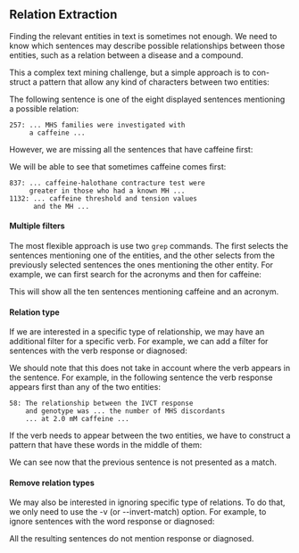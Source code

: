 <script>
import Execute from "$components/Execute.svelte";
</script>

## Relation Extraction

Finding the relevant entities in text is sometimes not enough. We need to
know which sentences may describe possible relationships between those entities, such as a relation between a disease and a compound.

This a complex text mining challenge, but a simple approach is to con-
struct a pattern that allow any kind of characters between two entities:

<Execute command="grep -n -w -E 'MH[SNE]?.*(C|c)affeine' chebi_27732_sentences.txt" />

The following sentence is one of the eight displayed sentences mentioning
a possible relation:

```text
257: ... MHS families were investigated with
     a caffeine ...
```

However, we are missing all the sentences that have caffeine first:
<Execute command="grep -n -w -E '(C|c)affeine.*MH[SNE]?' chebi_27732_sentences.txt" />

We will be able to see that sometimes caffeine comes first:

```text
837: ... caffeine-halothane contracture test were
     greater in those who had a known MH ...
1132: ... caffeine threshold and tension values
      and the MH ...
```

#### Multiple filters

The most flexible approach is use two `grep` commands. The first selects the
sentences mentioning one of the entities, and the other selects from the previously selected sentences the ones mentioning the other entity. For example,
we can first search for the acronyms and then for caffeine:

<Execute command="grep -n -w -E 'MH[SNE]?' chebi_27732_sentences.txt | grep -w -E '(C|c)affeine'" />

This will show all the ten sentences mentioning caffeine and an acronym.

#### Relation type

If we are interested in a specific type of relationship, we may have an additional filter for a specific verb. For example, we can add a filter for sentences with the verb response or diagnosed:

<Execute command="grep -n -w -E 'MH[SNE]?' chebi_27732_sentences.txt | grep -w -E '(C|c)affeine' | grep -w -E 'response|diagnosed'" />

We should note that this does not take in account where the verb appears
in the sentence. For example, in the following sentence the verb response
appears first than any of the two entities:

```text
58: The relationship between the IVCT response
    and genotype was ... the number of MHS discordants
    ... at 2.0 mM caffeine ...
```

If the verb needs to appear between the two entities, we have to construct
a pattern that have these words in the middle of them:

<Execute command="grep -n -w -E 'MH[SNE]?.*(response|diagnosed).*(C|c)affeine' chebi_27732_sentences.txt" />

We can see now that the previous sentence is not presented as a match.

#### Remove relation types

We may also be interested in ignoring specific type of relations. To do that,
we only need to use the -v (or --invert-match) option. For example, to
ignore sentences with the word response or diagnosed:

<Execute command="grep -n -w -E 'MH[SNE]?' chebi_27732_sentences.txt | grep -w -E '(C|c)affeine' | grep -v -w -E 'response|diagnosed'" />

All the resulting sentences do not mention response or diagnosed.
